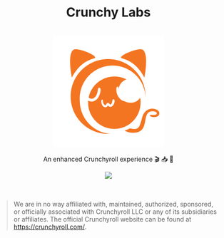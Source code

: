 <h1 align="center">Crunchy Labs</h1>

<p align="center">
  <br>
    <img src="profile/assets/crunchy-labs.png" width=250px>
  <br>
</p>

<p align="center">An enhanced Crunchyroll experience 🎬 📥 🍣</p>

<p align="center">
  <a href="https://discord.gg/PXGPGpQxgk">
    <img src="https://img.shields.io/discord/994882878125121596?label=&logo=discord&logoColor=ffffff&color=7289DA&labelColor=7289DA&style=for-the-badge">
  </a>
</p>

<br>

> We are in no way affiliated with, maintained, authorized, sponsored, or officially associated with Crunchyroll LLC or any of its subsidiaries or affiliates. The official Crunchyroll website can be found at https://crunchyroll.com/.
